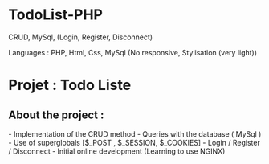 # TodoList-PHP
CRUD, MySql, (Login, Register, Disconnect)


Languages : PHP, Html, Css, MySql (No responsive, Stylisation (very light))


<h1> Projet : Todo Liste </h1>

  <h2> About the project  : </h2>
    - Implementation of the CRUD method
    - Queries with the database ( MySql )
    - Use of superglobals [$_POST , $_SESSION, $_COOKIES]
    - Login / Register / Disconnect
    - Initial online development (Learning to use NGINX)
   
